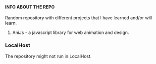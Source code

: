 #### INFO ABOUT THE REPO
Random repository with different projects that I have learned and/or will learn.

1. AniJs - a javascript library for web animation and design.


### LocalHost
 The repository might not run in LocalHost.
